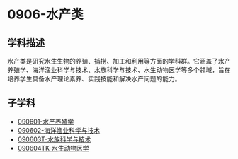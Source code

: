 # 0906-水产类

## 学科描述
水产类是研究水生生物的养殖、捕捞、加工和利用等方面的学科群。它涵盖了水产养殖学、海洋渔业科学与技术、水族科学与技术、水生动物医学等多个领域，旨在培养学生具备水产理论素养、实践技能和解决水产问题的能力。

## 子学科

* [090601-水产养殖学](./090601-水产养殖学/090601-水产养殖学.md)
* [090602-海洋渔业科学与技术](./090602-海洋渔业科学与技术/090602-海洋渔业科学与技术.md)
* [090603T-水族科学与技术](./090603T-水族科学与技术/090603T-水族科学与技术.md)
* [090604TK-水生动物医学](./090604TK-水生动物医学/090604TK-水生动物医学.md)
